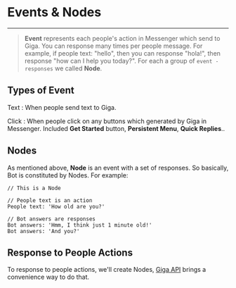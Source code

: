 # Events & Nodes
---
> **Event** represents each people's action in Messenger which send to Giga. You can response many times per people message. For example, if people text: "hello", then you can response "hola!", then response "how can I help you today?". For each a group of `event - responses` we called **Node**.

## Types of Event
Text
: When people send text to Giga.

Click
: When people click on any buttons which generated by Giga in Messenger. Included **Get Started** button, **Persistent Menu**, **Quick Replies**..

## Nodes
As mentioned above, **Node** is an event with a set of responses. So basically, Bot is constituted by Nodes. For example:

```
// This is a Node

// People text is an action
People text: 'How old are you?'

// Bot answers are responses
Bot answers: 'Hmm, I think just 1 minute old!'
Bot answers: 'And you?'
```

## Response to People Actions
To response to people actions, we'll create Nodes, [Giga API](api) brings a convenience way to do that.